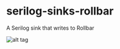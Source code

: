 # serilog-sinks-rollbar
A Serilog sink that writes to Rollbar

![alt tag](https://raw.githubusercontent.com/sandeshmeda/serilog-sinks-rollbar/master/example/Images/Screenshot.png)
